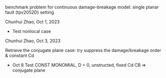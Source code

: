benchmark problem for continuous damage-breakage model: single planar fault (tpv2052D) setting

Chunhui Zhao, Oct 1, 2023

- Test nonlocal case

Chunhui Zhao, Oct 3, 2023

Retrieve the conjugate plane case: try suppress the damage/breakage order & constant Cd

- Oct 8
Test CONST MONOMIAL, D = 0, unstructed, fixed Cd CB => conjugate plane